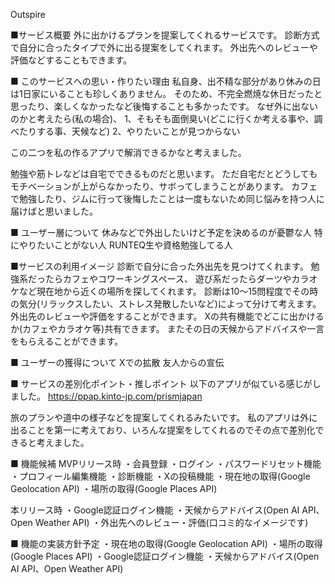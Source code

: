 Outspire

■サービス概要
外に出かけるプランを提案してくれるサービスです。
診断方式で自分に合ったタイプで外に出る提案をしてくれます。
外出先へのレビューや評価などすることもできます。


■ このサービスへの思い・作りたい理由
私自身、出不精な部分があり休みの日は1日家にいることも珍しくありません。
そのため、不完全燃焼な休日だったと思ったり、楽しくなかったなど後悔することも多かったです。
なぜ外に出ないのかと考えたら(私の場合)、
1、そもそも面倒臭い(どこに行くか考える事や、調べたりする事、天候など)
2、やりたいことが見つからない

この二つを私の作るアプリで解消できるかなと考えました。

勉強や筋トレなどは自宅でできるものだと思います。
ただ自宅だとどうしてもモチベーションが上がらなかったり、サボってしまうことがあります。
カフェで勉強したり、ジムに行って後悔したことは一度もないため同じ悩みを持つ人に届けばと思いました。


■ ユーザー層について
休みなどで外出したいけど予定を決めるのが憂鬱な人
特にやりたいことがない人
RUNTEQ生や資格勉強してる人


■サービスの利用イメージ
診断で自分に合った外出先を見つけてくれます。
勉強系だったらカフェやコワーキングスペース、
遊び系だったらダーツやカラオケなど現在地から近くの場所を探してくれます。
診断は10〜15問程度でその時の気分(リラックスしたい、ストレス発散したいなど)によって分けて考えます。
外出先のレビューや評価をすることができます。
Xの共有機能でどこに出かけるか(カフェやカラオケ等)共有できます。
またその日の天候からアドバイスや一言をもらえることができます。


■ ユーザーの獲得について
Xでの拡散
友人からの宣伝


■ サービスの差別化ポイント・推しポイント
以下のアプリが似ている感じがしました。
https://ppap.kinto-jp.com/prismjapan

旅のプランや道中の様子などを提案してくれるみたいです。
私のアプリは外に出ることを第一に考えており、いろんな提案をしてくれるのでその点で差別化できると考えました。


■ 機能候補
MVPリリース時
・会員登録
・ログイン
・パスワードリセット機能
・プロフィール編集機能
・診断機能
・Xの投稿機能
・現在地の取得(Google Geolocation API)
・場所の取得(Google Places API)

本リリース時
・Google認証ログイン機能
・天候からアドバイス(Open AI API、Open Weather API)
・外出先へのレビュー・評価(口コミ的なイメージです)


■ 機能の実装方針予定
・現在地の取得(Google Geolocation API)
・場所の取得(Google Places API)
・Google認証ログイン機能
・天候からアドバイス(Open AI API、Open Weather API)